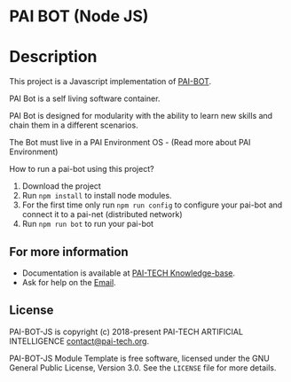 PAI BOT (Node JS)
=================


 # Description

This project is a Javascript implementation of [PAI-BOT](https://developers.pai-tech.org/knowledge-base/pai-bot/).

PAI Bot is a self living software container.

PAI Bot is designed for modularity with the ability to learn new skills and chain them in a different scenarios.

The Bot must live in a PAI Environment OS - (Read more about PAI Environment)

How to run a pai-bot using this project?

 1. Download the project 
 2. Run `npm install` to install node modules.
 3. For the first time only run `npm run config` to configure your pai-bot and connect it to a pai-net (distributed network)
 4. Run `npm run bot` to run your pai-bot


## For more information

+ Documentation is available at [PAI-TECH Knowledge-base](https://developers.pai-tech.org/knowledge-base).
+ Ask for help on the
[Email](mailto:community@pai-tech.org).



## License

PAI-BOT-JS  is copyright (c) 2018-present PAI-TECH ARTIFICIAL INTELLIGENCE  <contact@pai-tech.org>.

PAI-BOT-JS Module Template is free software, licensed under the GNU General Public License, Version 3.0. See the
`LICENSE` file for more details.
